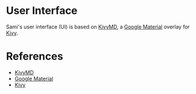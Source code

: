 # User Interface

Sami's user interface (UI) is based on [KivyMD](https://github.com/kivymd/KivyMD), 
a [Google Material](https://material.io/design/introduction) overlay for [Kivy](https://kivy.org/).

# References

- [KivyMD](https://kivymd.readthedocs.io/en/latest/)
- [Google Material](https://material.io/design/introduction)
- [Kivy](https://kivy.org/)

